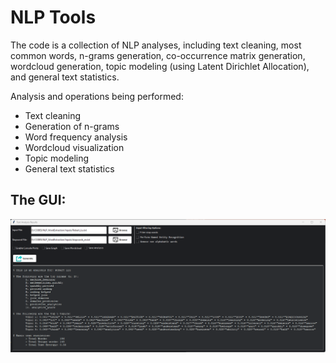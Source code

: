 # NLP Tools
The code is a collection of NLP analyses, including text cleaning, most common words, n-grams generation, co-occurrence matrix generation, wordcloud generation, topic modeling (using Latent Dirichlet Allocation), and general text statistics.

Analysis and operations being performed:
- Text cleaning
- Generation of n-grams
- Word frequency analysis
- Wordcloud visualization
- Topic modeling
- General text statistics

## The GUI:
![screenshot.png](assets%2Fscreenshot.png)